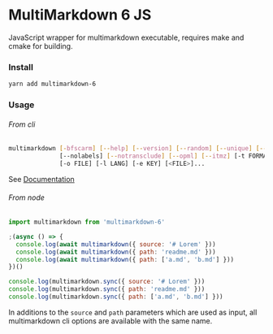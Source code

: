 # MultiMarkdown 6 JS

JavaScript wrapper for multimarkdown executable, requires make and cmake for building.

### Install

```bash
yarn add multimarkdown-6
```

### Usage

###### From cli

```bash
multimarkdown [-bfscarm] [--help] [--version] [--random] [--unique] [--nosmart]
              [--nolabels] [--notransclude] [--opml] [--itmz] [-t FORMAT]
              [-o FILE] [-l LANG] [-e KEY] [<FILE>]...
```

See [Documentation](https://fletcher.github.io/MultiMarkdown-6/MMD_Users_Guide.html#usage)

###### From node

```javascript
import multimarkdown from 'multimarkdown-6'

;(async () => {
  console.log(await multimarkdown({ source: '# Lorem' }))
  console.log(await multimarkdown({ path: 'readme.md' }))
  console.log(await multimarkdown({ path: ['a.md', 'b.md'] }))
})()

console.log(multimarkdown.sync({ source: '# Lorem' }))
console.log(multimarkdown.sync({ path: 'readme.md' }))
console.log(multimarkdown.sync({ path: ['a.md', 'b.md'] }))
```

In additions to the `source` and `path` parameters which are used as input, all multimarkdown cli options are available with the same name.
